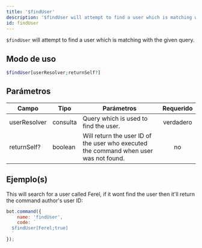 ```yaml
---
title: '$findUser'
description: '$findUser will attempt to find a user which is matching with the given query.'
id: findUser
---
```


`$findUser` will attempt to find a user which is matching with the given query.

## Modo de uso

```php
$findUser[userResolver;returnSelf?]
```

## Parámetros

| Campo        | Tipo     | Parámetros                                                                            | Requerido |
| ------------ | -------- | ------------------------------------------------------------------------------------- |:---------:|
| userResolver | consulta | Query which is used to find the user.                                                 | verdadero |
| returnSelf?  | boolean  | Will return the user ID of the user who executed the command when user was not found. |    no     |

## Ejemplo(s)

This will search for a user called Ferel, if it wont find the user then it'll return the command author's user ID:

```javascript
bot.command({
    name: 'findUser',
    code: `
  $findUser[Ferel;true]
  `
});
```

